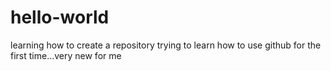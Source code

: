 # hello-world
learning how to create a repository
trying to learn how to use github for the first time...very new for me
